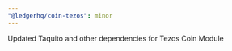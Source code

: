 ```yaml
---
"@ledgerhq/coin-tezos": minor
---
```


Updated Taquito and other dependencies for Tezos Coin Module
